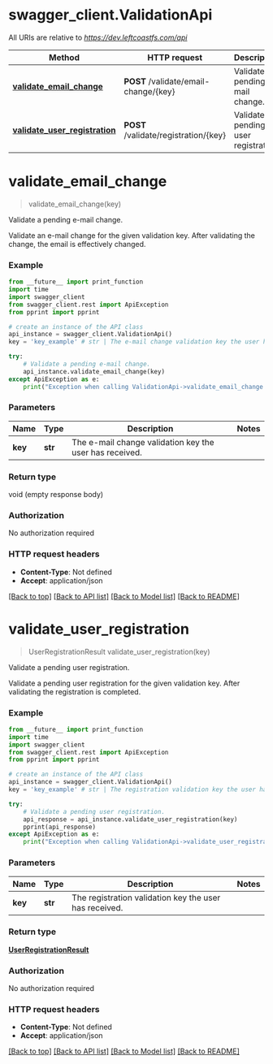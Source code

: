 # swagger_client.ValidationApi

All URIs are relative to *https://dev.leftcoastfs.com/api*

Method | HTTP request | Description
------------- | ------------- | -------------
[**validate_email_change**](ValidationApi.md#validate_email_change) | **POST** /validate/email-change/{key} | Validate a pending e-mail change.
[**validate_user_registration**](ValidationApi.md#validate_user_registration) | **POST** /validate/registration/{key} | Validate a pending user registration.


# **validate_email_change**
> validate_email_change(key)

Validate a pending e-mail change.

Validate an e-mail change for the given validation key. After validating  the change, the email is effectively changed. 

### Example
```python
from __future__ import print_function
import time
import swagger_client
from swagger_client.rest import ApiException
from pprint import pprint

# create an instance of the API class
api_instance = swagger_client.ValidationApi()
key = 'key_example' # str | The e-mail change validation key the user has received.  

try:
    # Validate a pending e-mail change.
    api_instance.validate_email_change(key)
except ApiException as e:
    print("Exception when calling ValidationApi->validate_email_change: %s\n" % e)
```

### Parameters

Name | Type | Description  | Notes
------------- | ------------- | ------------- | -------------
 **key** | **str**| The e-mail change validation key the user has received.   | 

### Return type

void (empty response body)

### Authorization

No authorization required

### HTTP request headers

 - **Content-Type**: Not defined
 - **Accept**: application/json

[[Back to top]](#) [[Back to API list]](../README.md#documentation-for-api-endpoints) [[Back to Model list]](../README.md#documentation-for-models) [[Back to README]](../README.md)

# **validate_user_registration**
> UserRegistrationResult validate_user_registration(key)

Validate a pending user registration.

Validate a pending user registration for the given validation key.  After validating the registration is completed. 

### Example
```python
from __future__ import print_function
import time
import swagger_client
from swagger_client.rest import ApiException
from pprint import pprint

# create an instance of the API class
api_instance = swagger_client.ValidationApi()
key = 'key_example' # str | The registration validation key the user has received. 

try:
    # Validate a pending user registration.
    api_response = api_instance.validate_user_registration(key)
    pprint(api_response)
except ApiException as e:
    print("Exception when calling ValidationApi->validate_user_registration: %s\n" % e)
```

### Parameters

Name | Type | Description  | Notes
------------- | ------------- | ------------- | -------------
 **key** | **str**| The registration validation key the user has received.  | 

### Return type

[**UserRegistrationResult**](UserRegistrationResult.md)

### Authorization

No authorization required

### HTTP request headers

 - **Content-Type**: Not defined
 - **Accept**: application/json

[[Back to top]](#) [[Back to API list]](../README.md#documentation-for-api-endpoints) [[Back to Model list]](../README.md#documentation-for-models) [[Back to README]](../README.md)

